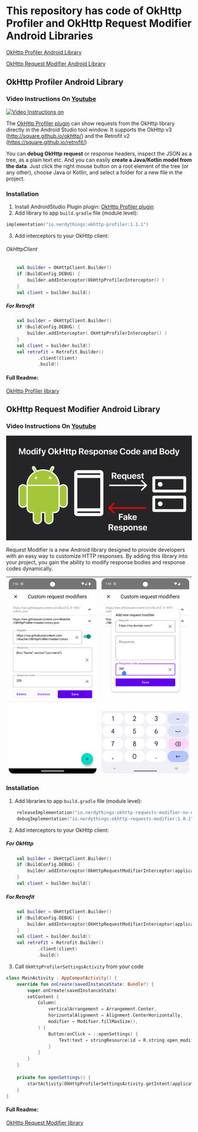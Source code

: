 
# This repository has code of OkHttp Profiler and OkHttp Request Modifier Android Libraries

[OkHttp Profiler Android Library](https://github.com/itkacher/OkHttpProfiler/tree/master?tab=readme-ov-file#okhttp-profiler-android-library "OkHttp Profiler")

[OkHttp Request Modifier Android Library](https://github.com/itkacher/OkHttpProfiler/tree/master?tab=readme-ov-file#okhttp-request-modifier-android-library "OkHttp Request Modifier")

## OkHttp Profiler Android Library

### Video Instructions On [Youtube](https://youtu.be/KI_1-rUMjEI?si=EpXpMZncTNf53wxB&t=458 "YouTube.com")
[![Video Instructions on](https://github.com/itkacher/OkHttpProfiler/blob/master/demo.png?raw=true)](https://youtu.be/KI_1-rUMjEI?si=EpXpMZncTNf53wxB&t=458 "YouTube.com")

The [OkHttp Profiler plugin](https://plugins.jetbrains.com/plugin/11249-okhttp-profiler "OkHttp Profiler") can show requests from the OkHttp library directly in the Android Studio tool window.
It supports the OkHttp v3 (http://square.github.io/okhttp/) and the Retrofit v2 (https://square.github.io/retrofit/)

You can **debug OkHttp request** or response headers, inspect the JSON as a tree, as a plain text etc. And you can easily **create a Java/Kotlin model from the data**.
Just click the right mouse button on a root element of the tree (or any other), choose Java or Kotlin, and select a folder for a new file in the project.

### Installation

1. Install AndroidStudio Plugin plugin:
[OkHttp Profiler plugin](https://plugins.jetbrains.com/plugin/11249-okhttp-profiler "OkHttp Profiler")
2. Add library to app `build.gradle` file (module level):
```kotlin
implementation("io.nerdythings:okhttp-profiler:1.1.1")
```
3. Add interceptors to your OkHttp client:

###### OkHttpClient
```kotlin
    val builder = OkHttpClient.Builder()
    if (BuildConfig.DEBUG) {
        builder.addInterceptor(OkHttpProfilerInterceptor() )
    }    
    val client = builder.build()
```

##### For Retrofit
```kotlin
    val builder = OkHttpClient.Builder()
    if (BuildConfig.DEBUG) {
        builder.addInterceptor( OkHttpProfilerInterceptor() )
    }    
    val client = builder.build()
    val retrofit = Retrofit.Builder()
            .client(client)
            .build()
```

#### Full Readme:

[OkHttp Profiler library](https://github.com/itkacher/OkHttpProfiler/tree/master/okhttp-profiler "OkHttp Profiler Readme")

## OkHttp Request Modifier Android Library

### Video Instructions On [Youtube](https://www.youtube.com/watch?v=TrGYjPizNAQ "YouTube.com")
[![Video Instructions on](https://github.com/itkacher/OkHttpProfiler/blob/master/images/okhttp-request-modifier.jpg?raw=true)](https://www.youtube.com/watch?v=TrGYjPizNAQ "YouTube.com")

Request Modifier is a new Android library designed to provide developers with an easy way to
customize HTTP responses.
By adding this library into your project, you gain the ability to modify response bodies and
response codes dynamically.

| <img src="https://github.com/itkacher/OkHttpProfiler/blob/master/request_modifiers_activity.png?raw=true" width=250> | <img src="https://github.com/itkacher/OkHttpProfiler/blob/master/request_modifiers_add_new_modifier.png?raw=true" width=250> |
|----------------------------------------------------------------------------------------------------------------------|------------------------------------------------------------------------------------------------------------------------------|

### Installation

1. Add libraries to app `build.gradle` file (module level):
```kotlin
    releaseImplementation("io.nerdythings:okhttp-requests-modifier-no-op:1.0.1")
    debugImplementation("io.nerdythings:okhttp-requests-modifier:1.0.1")
```
2. Add interceptors to your OkHttp client:

##### For OkHttp
```kotlin
    val builder = OkHttpClient.Builder()
    if (BuildConfig.DEBUG) {
        builder.addInterceptor(OkHttpRequestModifierInterceptor(applicationContext))
    }    
    val client = builder.build()
```

##### For Retrofit
```kotlin
    val builder = OkHttpClient.Builder()
    if (BuildConfig.DEBUG) {
        builder.addInterceptor(OkHttpRequestModifierInterceptor(applicationContext))
    }    
    val client = builder.build()
    val retrofit = Retrofit.Builder()
            .client(client)
            .build()
```

3. Call `OkHttpProfilerSettingsActivity` from your code

```kotlin
class MainActivity : AppCompatActivity() {
    override fun onCreate(savedInstanceState: Bundle?) {
        super.onCreate(savedInstanceState)
        setContent {
            Column(
                verticalArrangement = Arrangement.Center,
                horizontalAlignment = Alignment.CenterHorizontally,
                modifier = Modifier.fillMaxSize(),
            ) {
                Button(onClick = ::openSettings) {
                    Text(text = stringResource(id = R.string.open_modifier))
                }
            }
        }
    }

    private fun openSettings() {
        startActivity(OkHttpProfilerSettingsActivity.getIntent(applicationContext))
    }
}
```

#### Full Readme:

[OkHttp Request Modifier library](https://github.com/itkacher/OkHttpProfiler/tree/master/okhttp-requests-modifier "OkHttp Request Modifier")
